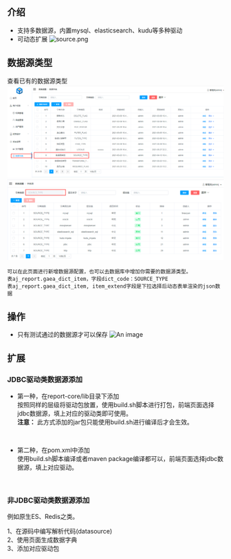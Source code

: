 ## 介绍

- 支持多数据源，内置mysql、elasticsearch、kudu等多种驱动 <br>
- 可动态扩展
  ![source.png](../picture/datasource/img_1.png)

## 数据源类型

查看已有的数据源类型 <br>
![img2](../picture/datasource/img_2.png)  <br>
![img3](../picture/datasource/img_3.png)  <br>

```text
可以在此页面进行新增数据源配置，也可以去数据库中增加你需要的数据源类型。
表aj_report.gaea_dict_item，字段dict_code：SOURCE_TYPE
表aj_report.gaea_dict_item, item_extend字段是下拉选择后动态表单渲染的json数据
```

## 操作

- 只有测试通过的数据源才可以保存
  ![An image](../picture/datasource/img.png)

## 扩展

### JDBC驱动类数据源添加

- 第一种，在report-core/lib目录下添加 <br>
  按照同样的层级将驱动包放置，使用build.sh脚本进行打包，前端页面选择jdbc数据源，填上对应的驱动类即可使用。<br>
  **注意：** 此方式添加的jar包只能使用build.sh进行编译后才会生效。<br>

<br>

- 第二种，在pom.xml中添加 <br>
  使用build.sh脚本编译或者maven package编译都可以，前端页面选择jdbc数据源，填上对应驱动。<br>

<br>

### 非JDBC驱动类数据源添加

例如原生ES、Redis之类。<br>

1、在源码中编写解析代码(datasource) <br>
2、使用页面生成数据字典 <br>
3、添加对应驱动包<br>

  
  
